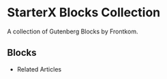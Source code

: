 # StarterX Blocks Collection

A collection of Gutenberg Blocks by Frontkom.

## Blocks

- Related Articles
